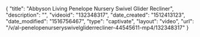 {
    "title": "Abbyson Living Penelope Nursery Swivel Glider Recliner",
    "description": "",
    "videoid": "132348317",
    "date_created": "1512413123",
    "date_modified": "1516756467",
    "type": "captivate",
    "layout": "video",
    "url": "\/v\/al-penelopenurseryswivelgliderrecliner-44545611-mp4\/132348317"
}